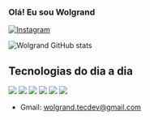 
### Olá! Eu sou Wolgrand

[![Instagram](https://img.shields.io/badge/Instagram-E4405F?style=for-the-badge&logo=instagram&logoColor=white
)](https://www.instagram.com/wolgrand_10?igsh=MW9zOXR1bWd1MGF5eQ==)

![Wolgrand GitHub stats](https://github-readme-stats.vercel.app/api?username=WolgrandAP&show_icons=true&theme=dracula)

## Tecnologias do dia a dia

![](https://img.shields.io/badge/HTML-239120?style=for-the-badge&logo=html5&logoColor=white)
![](https://img.shields.io/badge/CSS3-1572B6?style=for-the-badge&logo=css3&logoColor=white)
![](https://img.shields.io/badge/JavaScript-F7DF1E?style=for-the-badge&logo=javascript&logoColor=black)
![](https://img.shields.io/badge/Java-ED8B00?style=for-the-badge&logo=openjdk&logoColor=white)
![](https://img.shields.io/badge/Python-14354C?style=for-the-badge&logo=python&logoColor=white)
![](https://img.shields.io/badge/PostgreSQL-316192?style=for-the-badge&logo=postgresql&logoColor=white)


- Gmail: [wolgrand.tecdev@gmail.com](wolgrand.tecdev@gmail.com)
